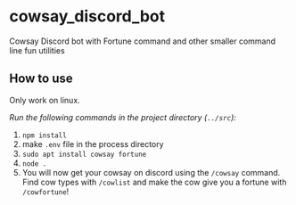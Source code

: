 # cowsay_discord_bot
Cowsay Discord bot with Fortune command and other smaller command line fun utilities

## How to use
Only work on linux.

*Run the following commands in the project directory (`../src`):*

1. `npm install`
2. make `.env` file in the process directory
3. `sudo apt install cowsay fortune`
4. `node .`
5. You will now get your cowsay on discord using the `/cowsay` command. Find cow types with `/cowlist` and make the cow give you a fortune with `/cowfortune`!
